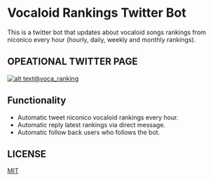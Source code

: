 # Vocaloid Rankings Twitter Bot 
This is a twitter bot that updates about vocaloid songs rankings from niconico every hour (hourly, daily, weekly and monthly rankings).

## OPEATIONAL TWITTER PAGE
[![alt text](https://i.imgur.com/1JiADWG.png "@mikuchan_info")](https://twitter.com/voca_ranking)[@voca_ranking](https://twitter.com/voca_ranking)

## Functionality
- Automatic tweet niconico vocaloid rankings every hour.
- Automatic reply latest rankings via direct message.
- Automatic follow back users who follows the bot.

## LICENSE
[MIT](https://github.com/ilPikachu/vocaloid-rankings-twitter-bot/blob/master/LICENSE)
